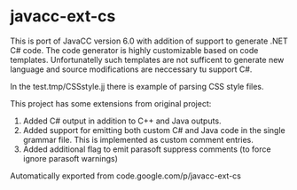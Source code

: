 # javacc-ext-cs
This is port of JavaCC version 6.0 with addition of support to generate .NET C# code. The code generator is highly customizable based on code templates. 
Unfortunatelly such templates are not sufficent to generate new language and source modifications are neccessary tu support C#.

In the test.tmp/CSSstyle.jj there is example of parsing CSS style files.

This project has some extensions from original project:

1. Added C# output in addition to C++ and Java outputs.
2. Added support for emitting both custom C# and Java code in the single grammar file. This is implemented as custom comment entries.
3. Added additional flag to emit parasoft suppress comments (to force ignore parasoft warnings)

Automatically exported from code.google.com/p/javacc-ext-cs
